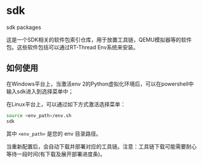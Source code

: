 # sdk
sdk packages

这是一个SDK相关的软件包索引仓库，用于放置工具链，QEMU模拟器等的软件包。这些软件包括可以通过RT-Thread Env系统来安装。

## 如何使用

在Windows平台上，当激活env 2的Python虚拟化环境后，可以在powershell中输入sdk进入到选择菜单中；

在Linux平台上，可以通过如下方式激活选择菜单：

```bash
source <env_path>/env.sh
sdk
```

其中 `<env_path>` 是您的 env 目录路径。

当重新配置后，会自动下载并部署对应的工具链。注意：工具链下载可能需要耐心等待一段时间(有下载及展开部署进度条)。
